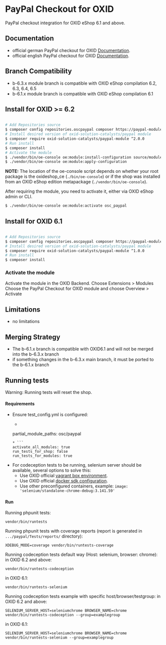 # PayPal Checkout for OXID

PayPal checkout integration for OXID eShop 6.1 and above.

## Documentation

* official german PayPal checkout for OXID [Documentation](https://docs.oxid-esales.com/modules/paypal-checkout/de/latest/).
* official english PayPal checkout for OXID [Documentation](https://docs.oxid-esales.com/modules/paypal-checkout/en/latest/).

## Branch Compatibility

* b-6.3.x module branch is compatible with OXID eShop compilation 6.2, 6.3, 6.4, 6.5
* b-6.1.x module branch is compatible with OXID eShop compilation 6.1

## Install for OXID >= 6.2

```bash

# Add Repositories source
$ composer config repositories.oscpaypal composer https://paypal-module.packages.oxid-esales.com/
# Install desired version of oxid-solution-catalysts/paypal module
$ composer require oxid-solution-catalysts/paypal-module ^2.0.0
# Run install
$ composer install
# Activate the module
$ ./vendor/bin/oe-console oe:module:install-configuration source/modules/osc/paypal
$ ./vendor/bin/oe-console oe:module:apply-configuration
```

**NOTE:** The location of the oe-console script depends on whether your root package
is the oxideshop_ce (```./bin/oe-console```) or if the shop was installed from
an OXID eShop edition metapackage (```./vendor/bin/oe-console```).

After requiring the module, you need to activate it, either via OXID eShop admin or CLI.

```bash
$ ./vendor/bin/oe-console oe:module:activate osc_paypal
```

## Install for OXID 6.1

```bash

# Add Repositories source
$ composer config repositories.oscpaypal composer https://paypal-module.packages.oxid-esales.com/
# Install desired version of oxid-solution-catalysts/paypal module
$ composer require oxid-solution-catalysts/paypal-module ^1.0.0
# Run install
$ composer install
```

### Activate the module

Activate the module in the OXID Backend.
Choose Extensions > Modules
Choose the PayPal Checkout for OXID module and choose Overview > Activate

## Limitations

* no limitations

## Merging Strategy

* The b-6.1.x branch is compatible with OXID6.1 and will not be merged into the b-6.3.x branch
* if something changes in the b-6.3.x main branch, it must be ported to the b-6.1.x branch

## Running tests

Warning: Running tests will reset the shop.

#### Requirements
* Ensure test_config.yml is configured:
    * ```
    partial_module_paths: osc/paypal
    ```
    * ```
    activate_all_modules: true
    run_tests_for_shop: false
    run_tests_for_modules: true
    ```
* For codeception tests to be running, selenium server should be available, several options to solve this:
    * Use OXID official [vagrant box environment](https://github.com/OXID-eSales/oxvm_eshop).
    * Use OXID official [docker sdk configuration](https://github.com/OXID-eSales/docker-eshop-sdk).
    * Use other preconfigured containers, example: ``image: 'selenium/standalone-chrome-debug:3.141.59'``

#### Run

Running phpunit tests:
```
vendor/bin/runtests
```

Running phpunit tests with coverage reports (report is generated in ``.../paypal/Tests/reports/`` directory):
```
XDEBUG_MODE=coverage vendor/bin/runtests-coverage
```

Running codeception tests default way (Host: selenium, browser: chrome):
in OXID 6.2 and above:
```
vendor/bin/runtests-codeception
```
in OXID 6.1:
```
vendor/bin/runtests-selenium
```

Running codeception tests example with specific host/browser/testgroup:
in OXID 6.2 and above:
```
SELENIUM_SERVER_HOST=seleniumchrome BROWSER_NAME=chrome vendor/bin/runtests-codeception --group=examplegroup
```
in OXID 6.1:
```
SELENIUM_SERVER_HOST=seleniumchrome BROWSER_NAME=chrome vendor/bin/runtests-selenium --group=examplegroup
```

